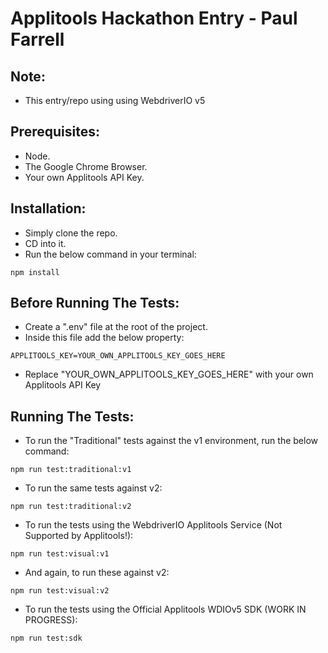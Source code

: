 # Applitools Hackathon Entry - Paul Farrell
## Note:
- This entry/repo using using WebdriverIO v5
## Prerequisites:

- Node.
- The Google Chrome Browser.
- Your own Applitools API Key.

## Installation:

- Simply clone the repo.
- CD into it.
- Run the below command in your terminal:

```
npm install
```

## Before Running The Tests:
- Create a ".env" file at the root of the project.
- Inside this file add the below property:


```
APPLITOOLS_KEY=YOUR_OWN_APPLITOOLS_KEY_GOES_HERE
```

- Replace "YOUR_OWN_APPLITOOLS_KEY_GOES_HERE" with your own Applitools API Key

## Running The Tests:
- To run the "Traditional" tests against the v1 environment, run the below command:

```
npm run test:traditional:v1
```

- To run the same tests against v2:

```
npm run test:traditional:v2
```

- To run the tests using the WebdriverIO Applitools Service (Not Supported by Applitools!):

```
npm run test:visual:v1
```

- And again, to run these against v2:

```
npm run test:visual:v2
```

- To run the tests using the Official Applitools WDIOv5 SDK (WORK IN PROGRESS):

```
npm run test:sdk
```
